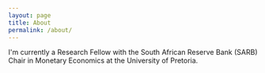 ```yaml
---
layout: page
title: About
permalink: /about/
---
```


<p align="justify"> I'm currently a Research Fellow with the South African Reserve Bank (SARB) Chair in Monetary Economics at the University of Pretoria.

